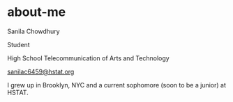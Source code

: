 # about-me
Sanila Chowdhury

Student

High School Telecommunication of Arts and Technology

sanilac6459@hstat.org

I grew up in Brooklyn, NYC and a current sophomore (soon to be a junior) at HSTAT.